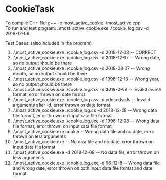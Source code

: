 # CookieTask
To compile C++ file: g++ -o most_active_cookie .\most_active.cpp <br/>
To run and test program: .\most_active_cookie.exe .\cookie_log.csv -d 2018-12-08

Test Cases: (also included in the program) <br/>
1. .\most_active_cookie.exe .\cookie_log.csv -d 2018-12-08  -- CORRECT <br/>
2. .\most_active_cookie.exe .\cookie_log.csv -d 2018-12-07  -- Wrong date, so no output should be there<br/>
3. .\most_active_cookie.exe .\cookie_log.csv -d 2018-08-07  -- Wrong month, so no output should be there<br/>
4. .\most_active_cookie.exe .\cookie_log.csv -d 1996-12-18  -- Wrong year, so no output should be there<br/>
5. .\most_active_cookie.exe .\cookie_log.csv -d 2018-2-08   -- Invalid month format, error thrown on date format<br/>
6. .\most_active_cookie.exe .\cookie_log.csv -d cddscdscds  -- Invalid arguments after -d, error thrown on date format<br/>
7. .\most_active_cookie.exe .\cookie_log.cs -d 2018-12-08   -- Wrong data file format, error thrown on input data file format<br/>
8. .\most_active_cookie.exe .\cookie_log.exe -d 1996-12-08  -- Wrong data file format, error thrown on input data file format<br/>
9. .\most_active_cookie.exe cookie                          -- Wrong data file and no date, error thrown on less arguments<br/>
10. .\most_active_cookie.exe                                 -- No data file and no date, error thrown on input data file format<br/>
11. .\most_active_cookie.exe -d 2018-12-08                   -- No data file, error thrown on less arguments<br/>
12. .\most_active_cookie.exe .\cookie_log.exe -d 96-12-8     -- Wrong data file and wrong date, error thrown on both input data file format and date format<br/>
